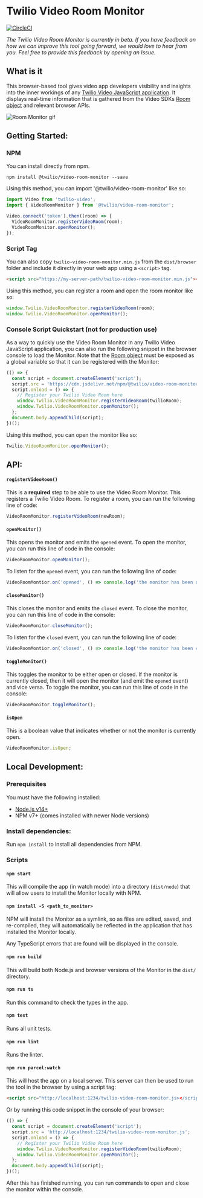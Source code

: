 # Twilio Video Room Monitor

[![CircleCI](https://circleci.com/gh/twilio/twilio-video-room-monitor.js.svg?style=svg)](https://circleci.com/gh/twilio/twilio-video-room-monitor.js)

_The Twilio Video Room Monitor is currently in beta. If you have feedback on how we can improve this tool going forward, we would love to hear from you. Feel free to provide this feedback by opening an Issue._

## What is it

This browser-based tool gives video app developers visibility and insights into the inner workings of any [Twilio Video JavaScript application](https://github.com/twilio/twilio-video.js). It displays real-time information that is gathered from the Video SDKs [Room object](https://media.twiliocdn.com/sdk/js/video/releases/2.14.0/docs/Room.html) and relevant browser APIs.

![Room Monitor gif](https://user-images.githubusercontent.com/40278237/127718088-8581c62d-13c1-4766-850d-14e4afd3ef08.gif)

## Getting Started:

### NPM

You can install directly from npm.

```
npm install @twilio/video-room-monitor --save
```

Using this method, you can import '@twilio/video-room-monitor' like so:

```js
import Video from 'twilio-video';
import { VideoRoomMonitor } from '@twilio/video-room-monitor';

Video.connect('token').then((room) => {
  VideoRoomMonitor.registerVideoRoom(room);
  VideoRoomMonitor.openMonitor();
});
```

### Script Tag

You can also copy `twilio-video-room-monitor.min.js` from the `dist/browser` folder and include it directly in your web app using a `<script>` tag.

```html
<script src="https://my-server-path/twilio-video-room-monitor.min.js"></script>
```

Using this method, you can register a room and open the room monitor like so:

```js
window.Twilio.VideoRoomMonitor.registerVideoRoom(room);
window.Twilio.VideoRoomMonitor.openMonitor();
```

### Console Script Quickstart (not for production use)

As a way to quickly use the Video Room Monitor in any Twilio Video JavaScript application, you can also run the following snippet in the browser console to load the Monitor. Note that the [Room object](https://media.twiliocdn.com/sdk/js/video/releases/2.14.0/docs/Room.html) must be exposed as a global variable so that it can be registered with the Monitor:

```js
(() => {
  const script = document.createElement('script');
  script.src = 'https://cdn.jsdelivr.net/npm/@twilio/video-room-monitor/dist/browser/twilio-video-room-monitor.min.js';
  script.onload = () => {
    // Register your Twilio Video Room here
    window.Twilio.VideoRoomMonitor.registerVideoRoom(twilioRoom);
    window.Twilio.VideoRoomMonitor.openMonitor();
  };
  document.body.appendChild(script);
})();
```

Using this method, you can open the monitor like so:

```js
Twilio.VideoRoomMonitor.openMonitor();
```

## API:

#### `registerVideoRoom()`

This is a **required** step to be able to use the Video Room Monitor. This registers a Twilio Video Room. To register a room, you can run the following line of code:

```js
VideoRoomMonitor.registerVideoRoom(newRoom);
```

#### `openMonitor()`

This opens the monitor and emits the `opened` event. To open the monitor, you can run this line of code in the console:

```js
VideoRoomMonitor.openMonitor();
```

To listen for the `opened` event, you can run the following line of code:

```js
VideoRoomMontior.on('opened', () => console.log('the monitor has been opened'));
```

#### `closeMonitor()`

This closes the monitor and emits the `closed` event. To close the monitor, you can run this line of code in the console:

```js
VideoRoomMonitor.closeMonitor();
```

To listen for the `closed` event, you can run the following line of code:

```js
VideoRoomMontior.on('closed', () => console.log('the monitor has been closed'));
```

#### `toggleMonitor()`

This toggles the monitor to be either open or closed. If the monitor is currently closed, then it will open the monitor (and emit the `opened` event) and vice versa. To toggle the monitor, you can run this line of code in the console:

```js
VideoRoomMonitor.toggleMonitor();
```

#### `isOpen`

This is a boolean value that indicates whether or not the monitor is currently open.

```js
VideoRoomMonitor.isOpen;
```

## Local Development:

### Prerequisites

You must have the following installed:

- [Node.js v14+](https://nodejs.org/en/download/)
- NPM v7+ (comes installed with newer Node versions)

### Install dependencies:

Run `npm install` to install all dependencies from NPM.

### Scripts

#### `npm start`

This will compile the app (in watch mode) into a directory (`dist/node`) that will allow users to install the Monitor locally with NPM.

#### `npm install -S <path_to_monitor>`

NPM will install the Monitor as a symlink, so as files are edited, saved, and re-compiled, they will automatically be reflected in the application that has installed the Monitor locally.

Any TypeScript errors that are found will be displayed in the console.

#### `npm run build`

This will build both Node.js and browser versions of the Monitor in the `dist/` directory.

#### `npm run ts`

Run this command to check the types in the app.

#### `npm test`

Runs all unit tests.

#### `npm run lint`

Runs the linter.

#### `npm run parcel:watch`

This will host the app on a local server. This server can then be used to run the tool in the browser by using a script tag:

```html
<script src="http://localhost:1234/twilio-video-room-monitor.js></script>
```

Or by running this code snippet in the console of your browser:

```js
(() => {
  const script = document.createElement('script');
  script.src = 'http://localhost:1234/twilio-video-room-monitor.js';
  script.onload = () => {
    // Register your Twilio Video Room here
    window.Twilio.VideoRoomMonitor.registerVideoRoom(twilioRoom);
    window.Twilio.VideoRoomMonitor.openMonitor();
  };
  document.body.appendChild(script);
})();
```

After this has finished running, you can run commands to open and close the monitor within the console.

